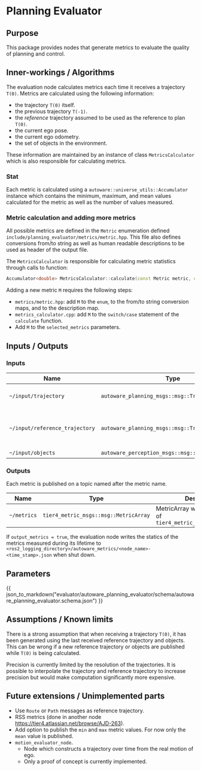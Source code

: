 # Planning Evaluator

## Purpose

This package provides nodes that generate metrics to evaluate the quality of planning and control.

## Inner-workings / Algorithms

The evaluation node calculates metrics each time it receives a trajectory `T(0)`.
Metrics are calculated using the following information:

- the trajectory `T(0)` itself.
- the previous trajectory `T(-1)`.
- the _reference_ trajectory assumed to be used as the reference to plan `T(0)`.
- the current ego pose.
- the current ego odometry.
- the set of objects in the environment.

These information are maintained by an instance of class `MetricsCalculator`
which is also responsible for calculating metrics.

### Stat

Each metric is calculated using a `autoware::universe_utils::Accumulator` instance which contains
the minimum, maximum, and mean values calculated for the metric
as well as the number of values measured.

### Metric calculation and adding more metrics

All possible metrics are defined in the `Metric` enumeration defined
`include/planning_evaluator/metrics/metric.hpp`.
This file also defines conversions from/to string as well as human readable descriptions
to be used as header of the output file.

The `MetricsCalculator` is responsible for calculating metric statistics
through calls to function:

```C++
Accumulator<double> MetricsCalculator::calculate(const Metric metric, const Trajectory & traj) const;
```

Adding a new metric `M` requires the following steps:

- `metrics/metric.hpp`: add `M` to the `enum`, to the from/to string conversion maps, and to the description map.
- `metrics_calculator.cpp`: add `M` to the `switch/case` statement of the `calculate` function.
- Add `M` to the `selected_metrics` parameters.

## Inputs / Outputs

### Inputs

| Name                           | Type                                              | Description                                       |
| ------------------------------ | ------------------------------------------------- | ------------------------------------------------- |
| `~/input/trajectory`           | `autoware_planning_msgs::msg::Trajectory`         | Main trajectory to evaluate                       |
| `~/input/reference_trajectory` | `autoware_planning_msgs::msg::Trajectory`         | Reference trajectory to use for deviation metrics |
| `~/input/objects`              | `autoware_perception_msgs::msg::PredictedObjects` | Obstacles                                         |

### Outputs

Each metric is published on a topic named after the metric name.

| Name        | Type                                  | Description                                                       |
| ----------- | ------------------------------------- | ----------------------------------------------------------------- |
| `~/metrics` | `tier4_metric_msgs::msg::MetricArray` | MetricArray with many metrics of `tier4_metric_msgs::msg::Metric` |

If `output_metrics = true`, the evaluation node writes the statics of the metrics measured during its lifetime
to `<ros2_logging_directory>/autoware_metrics/<node_name>-<time_stamp>.json` when shut down.

## Parameters

{{ json_to_markdown("evaluator/autoware_planning_evaluator/schema/autoware_planning_evaluator.schema.json") }}

## Assumptions / Known limits

There is a strong assumption that when receiving a trajectory `T(0)`,
it has been generated using the last received reference trajectory and objects.
This can be wrong if a new reference trajectory or objects are published while `T(0)` is being calculated.

Precision is currently limited by the resolution of the trajectories.
It is possible to interpolate the trajectory and reference trajectory to increase precision but would make computation significantly more expensive.

## Future extensions / Unimplemented parts

- Use `Route` or `Path` messages as reference trajectory.
- RSS metrics (done in another node <https://tier4.atlassian.net/browse/AJD-263>).
- Add option to publish the `min` and `max` metric values. For now only the `mean` value is published.
- `motion_evaluator_node`.
  - Node which constructs a trajectory over time from the real motion of ego.
  - Only a proof of concept is currently implemented.
